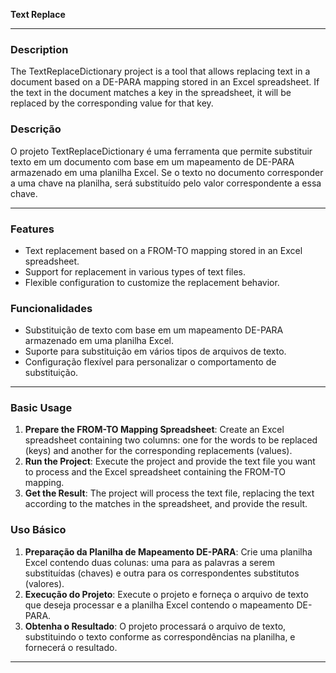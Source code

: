 **Text Replace**

---

### Description
The TextReplaceDictionary project is a tool that allows replacing text in a document based on a DE-PARA mapping stored in an Excel spreadsheet. If the text in the document matches a key in the spreadsheet, it will be replaced by the corresponding value for that key.

### Descrição
O projeto TextReplaceDictionary é uma ferramenta que permite substituir texto em um documento com base em um mapeamento de DE-PARA armazenado em uma planilha Excel. Se o texto no documento corresponder a uma chave na planilha, será substituído pelo valor correspondente a essa chave.

---

### Features
- Text replacement based on a FROM-TO mapping stored in an Excel spreadsheet.
- Support for replacement in various types of text files.
- Flexible configuration to customize the replacement behavior.

### Funcionalidades
- Substituição de texto com base em um mapeamento DE-PARA armazenado em uma planilha Excel.
- Suporte para substituição em vários tipos de arquivos de texto.
- Configuração flexível para personalizar o comportamento de substituição.

---

### Basic Usage
1. **Prepare the FROM-TO Mapping Spreadsheet**: Create an Excel spreadsheet containing two columns: one for the words to be replaced (keys) and another for the corresponding replacements (values).
2. **Run the Project**: Execute the project and provide the text file you want to process and the Excel spreadsheet containing the FROM-TO mapping.
3. **Get the Result**: The project will process the text file, replacing the text according to the matches in the spreadsheet, and provide the result.

### Uso Básico
1. **Preparação da Planilha de Mapeamento DE-PARA**: Crie uma planilha Excel contendo duas colunas: uma para as palavras a serem substituídas (chaves) e outra para os correspondentes substitutos (valores).
2. **Execução do Projeto**: Execute o projeto e forneça o arquivo de texto que deseja processar e a planilha Excel contendo o mapeamento DE-PARA.
3. **Obtenha o Resultado**: O projeto processará o arquivo de texto, substituindo o texto conforme as correspondências na planilha, e fornecerá o resultado.

--- 


